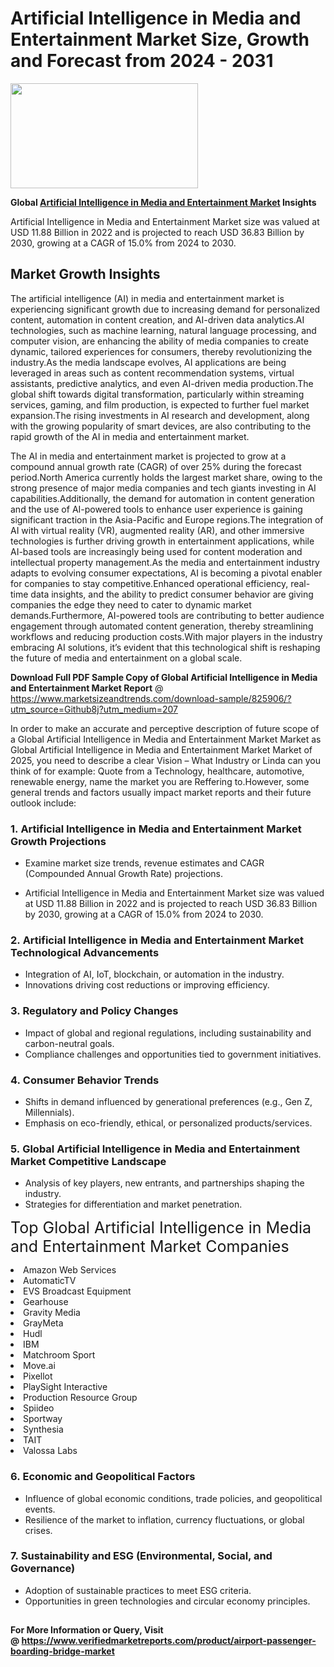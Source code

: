 <H1>Artificial Intelligence in Media and Entertainment Market Size, Growth and Forecast from 2024 - 2031</H1><img class="aligncenter size-medium wp-image-584254" src="https://thirdeyenews.in/wp-content/uploads/2024/09/Global-Market-Research-300x168.jpeg" alt="" width="300" height="168" /><p><strong>Global&nbsp;<a href="https://www.marketsizeandtrends.com/download-sample/825906/?utm_source=Github8j?utm_medium=207">Artificial Intelligence in Media and Entertainment Market</a> Insights</strong></p><p>Artificial Intelligence in Media and Entertainment Market size was valued at USD 11.88 Billion in 2022 and is projected to reach USD 36.83 Billion by 2030, growing at a CAGR of 15.0% from 2024 to 2030.</p><p><h2>Market Growth Insights</h2> <p>The artificial intelligence (AI) in media and entertainment market is experiencing significant growth due to increasing demand for personalized content, automation in content creation, and AI-driven data analytics.AI technologies, such as machine learning, natural language processing, and computer vision, are enhancing the ability of media companies to create dynamic, tailored experiences for consumers, thereby revolutionizing the industry.As the media landscape evolves, AI applications are being leveraged in areas such as content recommendation systems, virtual assistants, predictive analytics, and even AI-driven media production.The global shift towards digital transformation, particularly within streaming services, gaming, and film production, is expected to further fuel market expansion.The rising investments in AI research and development, along with the growing popularity of smart devices, are also contributing to the rapid growth of the AI in media and entertainment market.</p> <p>The AI in media and entertainment market is projected to grow at a compound annual growth rate (CAGR) of over 25% during the forecast period.North America currently holds the largest market share, owing to the strong presence of major media companies and tech giants investing in AI capabilities.Additionally, the demand for automation in content generation and the use of AI-powered tools to enhance user experience is gaining significant traction in the Asia-Pacific and Europe regions.The integration of AI with virtual reality (VR), augmented reality (AR), and other immersive technologies is further driving growth in entertainment applications, while AI-based tools are increasingly being used for content moderation and intellectual property management.As the media and entertainment industry adapts to evolving consumer expectations, AI is becoming a pivotal enabler for companies to stay competitive.Enhanced operational efficiency, real-time data insights, and the ability to predict consumer behavior are giving companies the edge they need to cater to dynamic market demands.Furthermore, AI-powered tools are contributing to better audience engagement through automated content generation, thereby streamlining workflows and reducing production costs.With major players in the industry embracing AI solutions, it’s evident that this technological shift is reshaping the future of media and entertainment on a global scale.</p> <p><span class=""><strong>Download Full PDF Sample Copy of Global Artificial Intelligence in Media and Entertainment Market Report</strong> @ <a href="https://www.marketsizeandtrends.com/download-sample/825906/?utm_source=Github8j?utm_medium=207" target="_blank">https://www.marketsizeandtrends.com/download-sample/825906/?utm_source=Github8j?utm_medium=207</a></span></p><p>In order to make an accurate and perceptive description of future scope of a Global&nbsp;Artificial Intelligence in Media and Entertainment Market Market as Global&nbsp;Artificial Intelligence in Media and Entertainment Market Market of 2025, you need to describe a clear Vision &ndash; What Industry or Linda can you think of for example: Quote from a Technology, healthcare, automotive, renewable energy, name the market you are Reffering to.However, some general trends and factors usually impact market reports and their future outlook include:</p><h3>1.&nbsp;<strong>Artificial Intelligence in Media and Entertainment Market Growth Projections</strong></h3><ul><li>Examine market size trends, revenue estimates and CAGR (Compounded Annual Growth Rate) projections.</li><li><p>Artificial Intelligence in Media and Entertainment Market size was valued at USD 11.88 Billion in 2022 and is projected to reach USD 36.83 Billion by 2030, growing at a CAGR of 15.0% from 2024 to 2030.</p></li></ul><h3>2.&nbsp;<strong>Artificial Intelligence in Media and Entertainment Market Technological Advancements</strong></h3><ul><li>Integration of AI, IoT, blockchain, or automation in the industry.</li><li>Innovations driving cost reductions or improving efficiency.</li></ul><h3>3.&nbsp;<strong>Regulatory and Policy Changes</strong></h3><ul><li>Impact of global and regional regulations, including sustainability and carbon-neutral goals.</li><li>Compliance challenges and opportunities tied to government initiatives.</li></ul><h3>4.&nbsp;<strong>Consumer Behavior Trends</strong></h3><ul><li>Shifts in demand influenced by generational preferences (e.g., Gen Z, Millennials).</li><li>Emphasis on eco-friendly, ethical, or personalized products/services.</li></ul><h3>5.&nbsp;<strong>Global Artificial Intelligence in Media and Entertainment Market Competitive Landscape</strong></h3><ul><li>Analysis of key players, new entrants, and partnerships shaping the industry.</li><li>Strategies for differentiation and market penetration.</li></ul><p data-pm-slice="1 1 []"><span style="color: inherit; font-family: inherit; font-size: 25px;">Top Global Artificial Intelligence in Media and Entertainment Market Companies</span></p><div class="" data-test-id=""><p><li>Amazon Web Services</li><li> AutomaticTV</li><li> EVS Broadcast Equipment</li><li> Gearhouse</li><li> Gravity Media</li><li> GrayMeta</li><li> Hudl</li><li> IBM</li><li> Matchroom Sport</li><li> Move.ai</li><li> Pixellot</li><li> PlaySight Interactive</li><li> Production Resource Group</li><li> Spiideo</li><li> Sportway</li><li> Synthesia</li><li> TAIT</li><li> Valossa Labs</li></p></div><h3>6.&nbsp;<strong>Economic and Geopolitical Factors</strong></h3><ul><li>Influence of global economic conditions, trade policies, and geopolitical events.</li><li>Resilience of the market to inflation, currency fluctuations, or global crises.</li></ul><h3>7.&nbsp;<strong>Sustainability and ESG (Environmental, Social, and Governance)</strong></h3><ul><li>Adoption of sustainable practices to meet ESG criteria.</li><li>Opportunities in green technologies and circular economy principles.</li></ul><h2><strong style="font-size: 14px;">For More Information or Query, Visit @&nbsp;</strong><a style="background-color: #ffffff; font-size: 14px;" href="https://www.marketsizeandtrends.com/report/artificial-intelligence-in-media-and-entertainment-market/" target="_blank">https://www.verifiedmarketreports.com/product/airport-passenger-boarding-bridge-market</a></h2>